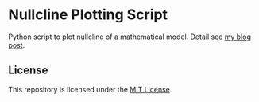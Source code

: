 # Nullcline Plotting Script
Python script to plot nullcline of a mathematical model. Detail see [my blog post](https://liu2z2.github.io/articles/20191021-mathematical-steady-state-analysis-by-plotting-in-python/).

## License
This repository is licensed under the [MIT License](LICENSE).

